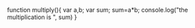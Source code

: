 function multiply(){
  var a,b;
  var sum;
  sum=a*b;
  console.log("the multiplication is ", sum)
}
